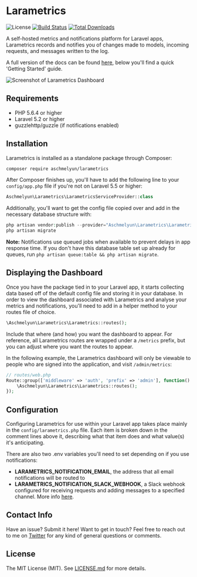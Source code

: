 # Larametrics

![License](https://img.shields.io/github/license/aschmelyun/larametrics.svg?style=flat-square)
[![Build Status](https://img.shields.io/travis/aschmelyun/larametrics/master.svg?style=flat-square)](https://travis-ci.org/spatie/laravel-view-models)
[![Total Downloads](https://img.shields.io/packagist/dt/aschmelyun/larametrics.svg?style=flat-square)](https://packagist.org/packages/aschmelyun/larametrics)

A self-hosted metrics and notifications platform for Laravel apps, Larametrics records and notifies you of changes made to models, incoming requests, and messages written to the log.

A full version of the docs can be found [here](https://larametrics.com/docs), below you'll find a quick 'Getting Started' guide.

![Screenshot of Larametrics Dashboard](https://i.imgur.com/IsAEsKn.png)

## Requirements
- PHP 5.6.4 or higher
- Laravel 5.2 or higher
- guzzlehttp/guzzle (if notifications enabled) 

## Installation
Larametrics is installed as a standalone package through Composer:

```bash
composer require aschmelyun/larametrics
```

After Composer finishes up, you'll have to add the following line to your `config/app.php` file if you're not on Laravel 5.5 or higher:

```php
Aschmelyun\Larametrics\LarametricsServiceProvider::class
```

Additionally, you'll want to get the config file copied over and add in the necessary database structure with:

```php
php artisan vendor:publish --provider="Aschmelyun\Larametrics\LarametricsServiceProvider"
php artisan migrate
```

**Note:** Notifications use queued jobs when available to prevent delays in app response time. If you don't have this database table set up already for queues, run `php artisan queue:table && php artisan migrate`. 

## Displaying the Dashboard

Once you have the package tied in to your Laravel app, it starts collecting data based off of the default config file and storing it in your database. In order to view the dashboard associated with Larametrics and analyse your metrics and notifications, you'll need to add in a helper method to your routes file of choice.

```php
\Aschmelyun\Larametrics\Larametrics::routes();
```

Include that where (and how) you want the dashboard to appear. For reference, all Larametrics routes are wrapped under a `/metrics` prefix, but you can adjust where you want the routes to appear.

In the following example, the Larametrics dashboard will only be viewable to people who are signed into the application, and visit `/admin/metrics`:

```php
// routes/web.php
Route::group(['middleware' => 'auth', 'prefix' => 'admin'], function() {
    \Aschmelyun\Larametrics\Larametrics::routes();
});
```

## Configuration

Configuring Larametrics for use within your Laravel app takes place mainly in the `config/larametrics.php` file. Each item is broken down in the comment lines above it, describing what that item does and what value(s) it's anticipating. 

There are also two .env variables you'll need to set depending on if you use notifications:

- **LARAMETRICS_NOTIFICATION_EMAIL**, the address that all email notifications will be routed to
- **LARAMETRICS_NOTIFICATION_SLACK_WEBHOOK**, a Slack webhook configured for receiving requests and adding messages to a specified channel. More info [here](https://get.slack.help/hc/en-us/articles/115005265063-Incoming-WebHooks-for-Slack).

## Contact Info

Have an issue? Submit it here! Want to get in touch? Feel free to reach out to me on [Twitter](https://twitter.com/aschmelyun) for any kind of general questions or comments.

## License

The MIT License (MIT). See [LICENSE.md](https://github.com/aschmelyun/larametrics/blob/master/LICENSE.md) for more details.